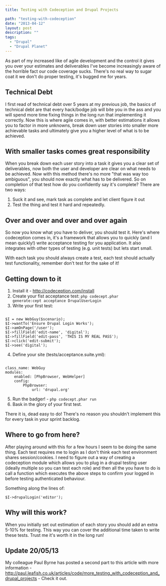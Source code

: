 ```yaml
---
title: Testing with Codeception and Drupal Projects

path: "testing-with-codeception"
date: "2013-04-12"
layout: post
description: ""
tags:
  - "Drupal"
  - "Drupal Planet"
---
```

As part of my increased like of agile development and the control it gives you over your estimates and deliverables I've become increasingly aware of the horrible fact our code coverage sucks. There's no real way to sugar coat it we don't do proper testing, it's bugged me for years.

## Technical Debt

I first read of technical debt over 5 years at my previous job, the basics of technical debt are that every hack/bodge job will bite you in the ass and you will spend more time fixing things in the long run that implementing it correctly. Now this is where agile comes in, with better estimations it allows you to factor in more unknowns, break down user stories into smaller more achievable tasks and ultimately give you a higher level of what is to be achieved.

## With smaller tasks comes great responsibility

When you break down each user story into a task it gives you a clear set of deliverables, now both the user and developer are clear on what needs to be achieved. Now with this method there's no more "that was way too ambiguous", you should now exactly what has to be delivered. So on completion of that test how do you confidently say it's complete? There are two ways:

1. Suck it and see, mark task as complete and let client figure it out
2. Test the thing and test it hard and repeatedly.

## Over and over and over and over again

So now you know what you have to deliver, you should test it. Here's where codeception comes in, it's a framework that allows you to quickly (and I mean quickly!) write acceptance testing for you application. It also integrates with other types of testing (e.g. unit tests) but lets start small.

With each task you should always create a test, each test should actually test functionality, remember don't test for the sake of it!

## Getting down to it

1. Install it - http://codeception.com/install
2. Create your fist acceptance test:
     <code>php codecept.phar generate:cept acceptance DrupalUserLogin</code>
3. Write your first test:
<code>
$I = new WebGuy($scenario);
$I->wantTo('Ensure Drupal Login Works');
$I->amOnPage('/user');
$I->fillField('edit-name', 'digital');
$I->fillField('edit-pass', 'THIS IS MY REAL PASS');
$I->click('edit-submit');
$I->see('digital');</code>
 
4. Define your site (tests/acceptance.suite.yml):

<code>
class_name: WebGuy
modules:
    enabled: [PhpBrowser, WebHelper]
    config:
        PhpBrowser:
            url: 'drupal.org'</code>

5. Run the badger! - <code>php codecept.phar run</code>
6. Bask in the glory of your first test.


There it is, dead easy to do! There's no reason you shouldn't implement this for every task in your sprint backlog.


## Where to go from here?


After playing around with this for a few hours I seem to be doing the same thing. Each test requires me to login as I don't think each test environment shares session/cookies. I need to figure out a way of creating a codeception module which allows you to plug in a drupal testing user (ideally multiple so you can test each role) and then all the you have to do is call a function which executes the above steps to confirm your logged in before testing authenticated behaviour.


Something along the lines of:


<code>$I->drupalLogin('editor');</code>


## Why will this work?


When you initially set out estimation of each story you should add an extra 5-10% for testing. This way you can cover the additional time taken to write these tests. Trust me it's worth it in the long run!

## Update 20/05/13

My colleague Paul Byrne has posted a second part to this article with more information - http://paul.leafish.co.uk/articles/code/more_testing_with_codeception_and_drupal_projects - Check it out.
